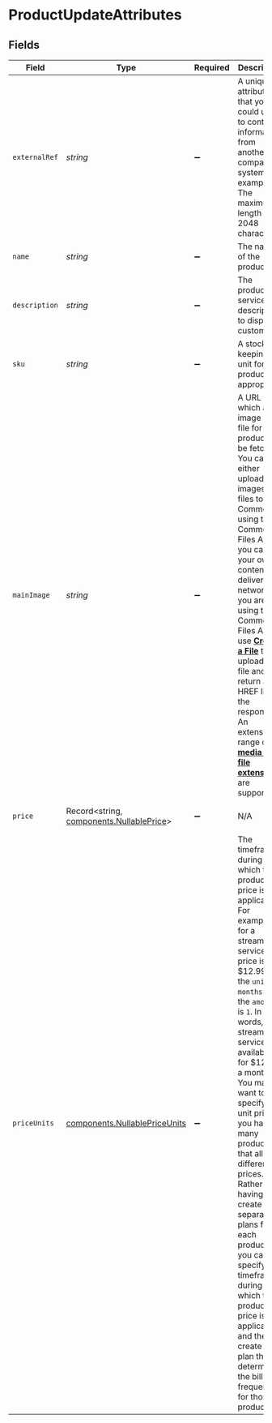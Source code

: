 # ProductUpdateAttributes


## Fields

| Field                                                                                                                                                                                                                                                                                                                                                                                                                                                                                                                                                                       | Type                                                                                                                                                                                                                                                                                                                                                                                                                                                                                                                                                                        | Required                                                                                                                                                                                                                                                                                                                                                                                                                                                                                                                                                                    | Description                                                                                                                                                                                                                                                                                                                                                                                                                                                                                                                                                                 | Example                                                                                                                                                                                                                                                                                                                                                                                                                                                                                                                                                                     |
| --------------------------------------------------------------------------------------------------------------------------------------------------------------------------------------------------------------------------------------------------------------------------------------------------------------------------------------------------------------------------------------------------------------------------------------------------------------------------------------------------------------------------------------------------------------------------- | --------------------------------------------------------------------------------------------------------------------------------------------------------------------------------------------------------------------------------------------------------------------------------------------------------------------------------------------------------------------------------------------------------------------------------------------------------------------------------------------------------------------------------------------------------------------------- | --------------------------------------------------------------------------------------------------------------------------------------------------------------------------------------------------------------------------------------------------------------------------------------------------------------------------------------------------------------------------------------------------------------------------------------------------------------------------------------------------------------------------------------------------------------------------- | --------------------------------------------------------------------------------------------------------------------------------------------------------------------------------------------------------------------------------------------------------------------------------------------------------------------------------------------------------------------------------------------------------------------------------------------------------------------------------------------------------------------------------------------------------------------------- | --------------------------------------------------------------------------------------------------------------------------------------------------------------------------------------------------------------------------------------------------------------------------------------------------------------------------------------------------------------------------------------------------------------------------------------------------------------------------------------------------------------------------------------------------------------------------- |
| `externalRef`                                                                                                                                                                                                                                                                                                                                                                                                                                                                                                                                                               | *string*                                                                                                                                                                                                                                                                                                                                                                                                                                                                                                                                                                    | :heavy_minus_sign:                                                                                                                                                                                                                                                                                                                                                                                                                                                                                                                                                          | A unique attribute that you could use to contain information from another company system, for example. The maximum length is 2048 characters.                                                                                                                                                                                                                                                                                                                                                                                                                               | abc123                                                                                                                                                                                                                                                                                                                                                                                                                                                                                                                                                                      |
| `name`                                                                                                                                                                                                                                                                                                                                                                                                                                                                                                                                                                      | *string*                                                                                                                                                                                                                                                                                                                                                                                                                                                                                                                                                                    | :heavy_minus_sign:                                                                                                                                                                                                                                                                                                                                                                                                                                                                                                                                                          | The name of the product.                                                                                                                                                                                                                                                                                                                                                                                                                                                                                                                                                    | Magazine                                                                                                                                                                                                                                                                                                                                                                                                                                                                                                                                                                    |
| `description`                                                                                                                                                                                                                                                                                                                                                                                                                                                                                                                                                               | *string*                                                                                                                                                                                                                                                                                                                                                                                                                                                                                                                                                                    | :heavy_minus_sign:                                                                                                                                                                                                                                                                                                                                                                                                                                                                                                                                                          | The product or service description to display to customers.                                                                                                                                                                                                                                                                                                                                                                                                                                                                                                                 | A lovely magazine that is published every month.                                                                                                                                                                                                                                                                                                                                                                                                                                                                                                                            |
| `sku`                                                                                                                                                                                                                                                                                                                                                                                                                                                                                                                                                                       | *string*                                                                                                                                                                                                                                                                                                                                                                                                                                                                                                                                                                    | :heavy_minus_sign:                                                                                                                                                                                                                                                                                                                                                                                                                                                                                                                                                          | A stock keeping unit for the product, if appropriate.                                                                                                                                                                                                                                                                                                                                                                                                                                                                                                                       | MAGAZINE1                                                                                                                                                                                                                                                                                                                                                                                                                                                                                                                                                                   |
| `mainImage`                                                                                                                                                                                                                                                                                                                                                                                                                                                                                                                                                                 | *string*                                                                                                                                                                                                                                                                                                                                                                                                                                                                                                                                                                    | :heavy_minus_sign:                                                                                                                                                                                                                                                                                                                                                                                                                                                                                                                                                          | A URL from which an image or file for the product can be fetched. You can either upload your images and files to Commerce using the Commerce Files API or you can use your own content delivery network. If you are using the Commerce Files API, use [**Create a File**](https://elasticpath.dev/docs/pxm/products/product-assets/create-a-file) to upload your file and return an HREF link in the response. An extensive range of [**media and file extensions**](https://elasticpath.dev/docs/pxm/products/product-assets/files-overview) are supported.                | https://magazine.com/cover.jpg                                                                                                                                                                                                                                                                                                                                                                                                                                                                                                                                              |
| `price`                                                                                                                                                                                                                                                                                                                                                                                                                                                                                                                                                                     | Record<string, [components.NullablePrice](../../models/components/nullableprice.md)>                                                                                                                                                                                                                                                                                                                                                                                                                                                                                        | :heavy_minus_sign:                                                                                                                                                                                                                                                                                                                                                                                                                                                                                                                                                          | N/A                                                                                                                                                                                                                                                                                                                                                                                                                                                                                                                                                                         | {"USD":{"amount":100,"includes_tax":false},"GBP":{"amount":90,"includes_tax":true}}                                                                                                                                                                                                                                                                                                                                                                                                                                                                                         |
| `priceUnits`                                                                                                                                                                                                                                                                                                                                                                                                                                                                                                                                                                | [components.NullablePriceUnits](../../models/components/nullablepriceunits.md)                                                                                                                                                                                                                                                                                                                                                                                                                                                                                              | :heavy_minus_sign:                                                                                                                                                                                                                                                                                                                                                                                                                                                                                                                                                          | The timeframe during which the product price is applicable. For example, for a streaming service, the price is $12.99 and the `unit` is `months` and the `amount` is `1`. In other words, the streaming service is available for $12.99 a month. You may want to specify a unit price if you have many products that all have different prices. Rather than having to create separate plans for each product, you can specify the timeframe during which the product price is applicable and then create one plan that determines the billing frequency for those products. |                                                                                                                                                                                                                                                                                                                                                                                                                                                                                                                                                                             |